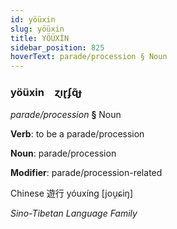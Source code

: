 ```yaml
---
id: yöüxin
slug: yöüxin
title: YÖÜXİN
sidebar_position: 825
hoverText: parade/procession § Noun
---
```


### yöüxin&emsp;<span kind="abugida">ɀıɽʄɋ̃ɟ</span>

*parade/procession* **§** Noun

**Verb**: to be a parade/procession

**Noun**: parade/procession

**Modifier**: parade/procession-related

Chinese 遊行 yóuxíng [jou̯ɕiŋ]

*Sino-Tibetan Language Family*